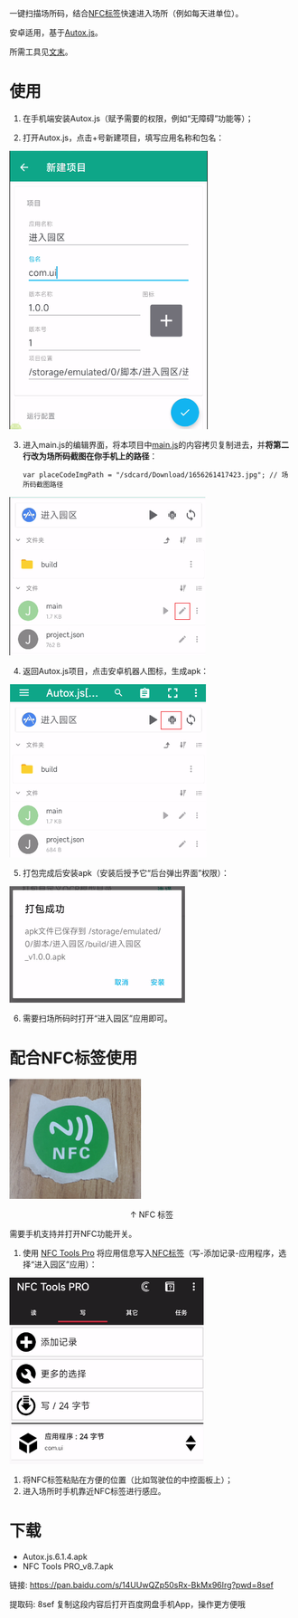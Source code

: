 一键扫描场所码，结合[NFC标签](https://s.click.taobao.com/s0FGLWu)快速进入场所（例如每天进单位）。

安卓适用，基于[Autox.js](http://doc.autoxjs.com/#/)。

所需工具见[文末](#下载)。

# 使用

1. 在手机端安装Autox.js（赋予需要的权限，例如“无障碍”功能等）；

2. 打开Autox.js，点击+号新建项目，填写应用名称和包名：<br>

![image-20220628164811194](https://raw.githubusercontent.com/Megre/Media/main/img/image-20220628164811194.png)

3. 进入main.js的编辑界面，将本项目中[main.js](main.js)的内容拷贝复制进去，并**将第二行改为场所码截图在你手机上的路径**：

    `var placeCodeImgPath = "/sdcard/Download/1656261417423.jpg"; // 场所码截图路径`  <br>
    

![image-20220628165203881](https://raw.githubusercontent.com/Megre/Media/main/img/image-20220628165203881.png)

4. 返回Autox.js项目，点击安卓机器人图标，生成apk：<br>

![image-20220628165401650](https://raw.githubusercontent.com/Megre/Media/main/img/image-20220628165401650.png)

5. 打包完成后安装apk（安装后授予它“后台弹出界面”权限）：<br>

![](https://raw.githubusercontent.com/Megre/Media/main/img/image-20220628165519236.png)

6. 需要扫场所码时打开“进入园区”应用即可。



# 配合NFC标签使用

![image-20220628163839273](https://raw.githubusercontent.com/Megre/Media/main/img/image-20220628163839273.png)

<center>↑ NFC 标签</center>

需要手机支持并打开NFC功能开关。

1. 使用 [NFC Tools Pro](https://www.wakdev.com/en/apps/other-apps/nfc-tools-pro-edition.html) 将应用信息写入[NFC标签](https://s.click.taobao.com/s0FGLWu)（写-添加记录-应用程序，选择“进入园区”应用）：<br> 

![image-20220628164317470](https://raw.githubusercontent.com/Megre/Media/main/img/image-20220628164317470.png)

1. 将NFC标签粘贴在方便的位置（比如驾驶位的中控面板上）；
2. 进入场所时手机靠近NFC标签进行感应。

# 下载

- Autox.js.6.1.4.apk
- NFC Tools PRO_v8.7.apk

链接: https://pan.baidu.com/s/14UUwQZp50sRx-BkMx96Irg?pwd=8sef 

提取码: 8sef 复制这段内容后打开百度网盘手机App，操作更方便哦

